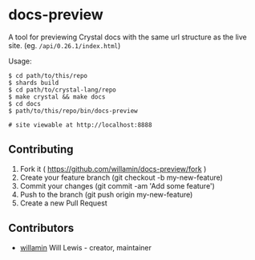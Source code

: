 # docs-preview
A tool for previewing Crystal docs with the same url structure as the live site. (eg. `/api/0.26.1/index.html`)

Usage:
```
$ cd path/to/this/repo
$ shards build
$ cd path/to/crystal-lang/repo
$ make crystal && make docs
$ cd docs
$ path/to/this/repo/bin/docs-preview

# site viewable at http://localhost:8888
```

## Contributing

1. Fork it ( https://github.com/willamin/docs-preview/fork )
2. Create your feature branch (git checkout -b my-new-feature)
3. Commit your changes (git commit -am 'Add some feature')
4. Push to the branch (git push origin my-new-feature)
5. Create a new Pull Request

## Contributors

- [willamin](https://github.com/willamin) Will Lewis - creator, maintainer
